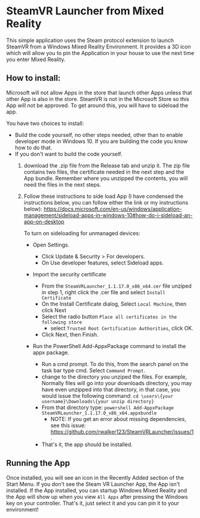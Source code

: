 # SteamVR Launcher from Mixed Reality

This simple application uses the Steam protocol extension to launch SteamVR from a Windows Mixed Reality Environment. It provides a 3D icon which will allow you to pin the Application in your house to use the next time you enter Mixed Reality.

## How to install:

Microsoft will not allow Apps in the store that launch other Apps unless that other App is also in the store. SteamVR is not in the Microsoft Store so this App will not be approved. To get around this, you will have to sideload the app.

You have two choices to install:
- Build the code yourself, no other steps needed, other than to enable developer mode in Windows 10. If you are building the code
you know how to do that.
- If you don't want to build the code yourself.
    1. download the .zip file from the Release tab and unzip it. The zip file contains two files, the certificate needed in the next step and the App bundle. Remember where you unzipped the contents, you will need the files in the next steps.
    1. Follow these instructions to side load App (I have condensed the instructions below, you can follow either the link or my instructions below):  https://docs.microsoft.com/en-us/windows/application-management/sideload-apps-in-windows-10#how-do-i-sideload-an-app-on-desktop

        To turn on sideloading for unmanaged devices:

        - Open Settings.
            - Click Update & Security > For developers.
            - On Use developer features, select Sideload apps.

        - Import the security certificate
            - From the `SteamVRLauncher_1.1.17.0_x86_x64.cer` file unziped in step 1, right click the .cer file and select `Install Certificate`
            - On the Install Certificate dialog, Select `Local Machine`, then click Next
            - Select the radio button `Place all certificates in the following store`
                - select `Trusted Root Certification Authorities`, click OK.
            - Click Next, then Finish.

        - Run the PowerShell Add-AppxPackage command to install the appx package.  
            - Run a cmd prompt. To do this, from the search panel on the task bar type cmd. Select `Command Prompt`.
            - change to the directory you unziped the files. For example, Normally files will go into your downloads directory, you may have even unzipped into that directory, in that case, you would issue the following command:
                `cd \users\{your username}\Downloads\{your unzip directory}`
            - From that directory type: `powershell Add-AppxPackage SteamVRLauncher_1.1.17.0_x86_x64.appxbundle`
                - NOTE: If you get an error about missing dependencies, see this issue: https://github.com/rwalker123/SteamVRLauncher/issues/1.
            - That's it, the app should be installed.


## Running the App
Once installed, you will see an icon in the Recently Added section of the 
Start Menu. If you don't see the Steam VR Launcher App, the App isn't installed. If the App installed, you can startup Windows Mixed Reality and the App will show up when you view `All Apps` after pressing the Windows key on your controller. That's it, just select it and you can pin it to your environment!
